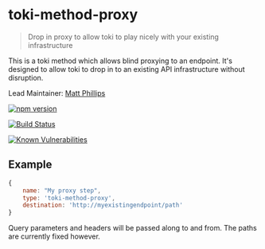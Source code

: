 # toki-method-proxy <!-- Repo Name -->
> Drop in proxy to allow toki to play nicely with your existing infrastructure <!-- Repo Brief Description -->

<!-- Long Description -->
This is a toki method which allows blind proxying to an endpoint. It's designed to allow toki to drop in to an existing API infrastructure without disruption.

<!-- Maintainer (Hint, probably you) -->
Lead Maintainer: [Matt Phillips](https://github.com/mattcphillips)

<!-- Badges Go Here -->

<!-- Badge from https://badge.fury.io/ -->
[![npm version](https://badge.fury.io/js/toki-method-proxy.svg)](https://badge.fury.io/js/toki-method-proxy)
<!-- Build Status from Travis -->
[![Build Status](https://travis-ci.org/xogroup/toki-method-proxy.svg?branch=master)](https://travis-ci.org/xogroup/toki-method-proxy)
<!-- Security Scan from Snyk.io -->
[![Known Vulnerabilities](https://snyk.io/test/github/xogroup/toki-method-proxy/badge.svg)](https://snyk.io/test/github/xogroup/toki-method-proxy)

<!-- End Badges -->
<!-- Quick Example -->
## Example
```Javascript
{
    name: "My proxy step",
    type: 'toki-method-proxy',
    destination: 'http://myexistingendpoint/path'
}
```

Query parameters and headers will be passed along to and from. The paths are currently fixed however.

<!-- Customize this if needed -->
<!-- I removed the example and API because this is silly simple - DH -->

<!-- Anything Else (Sponsors, Links, Etc) -->
